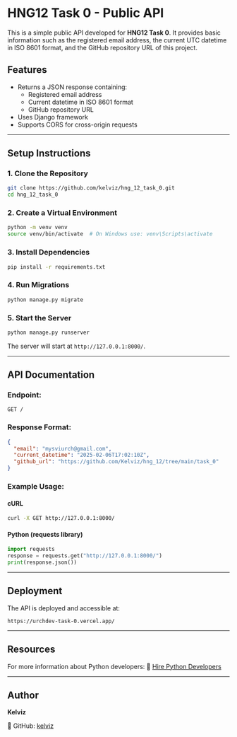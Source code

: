 # HNG12 Task 0 - Public API

This is a simple public API developed for **HNG12 Task 0**. It provides basic information such as the registered email address, the current UTC datetime in ISO 8601 format, and the GitHub repository URL of this project.

## Features

- Returns a JSON response containing:
  - Registered email address
  - Current datetime in ISO 8601 format
  - GitHub repository URL
- Uses Django framework
- Supports CORS for cross-origin requests

---

## Setup Instructions

### 1. Clone the Repository

```bash
git clone https://github.com/kelviz/hng_12_task_0.git
cd hng_12_task_0
```

### 2. Create a Virtual Environment

```bash
python -m venv venv
source venv/bin/activate  # On Windows use: venv\Scripts\activate
```

### 3. Install Dependencies

```bash
pip install -r requirements.txt
```

### 4. Run Migrations

```bash
python manage.py migrate
```

### 5. Start the Server

```bash
python manage.py runserver
```

The server will start at `http://127.0.0.1:8000/`.

---

## API Documentation

### Endpoint:

```http
GET /
```

### Response Format:

```json
{
  "email": "mysviurch@gmail.com",
  "current_datetime": "2025-02-06T17:02:10Z",
  "github_url": "https://github.com/Kelviz/hng_12/tree/main/task_0"
}
```

### Example Usage:

#### cURL

```bash
curl -X GET http://127.0.0.1:8000/
```

#### Python (requests library)

```python
import requests
response = requests.get("http://127.0.0.1:8000/")
print(response.json())
```

---

## Deployment

The API is deployed and accessible at:

```http
https://urchdev-task-0.vercel.app/
```

---

## Resources

For more information about Python developers:
🔗 [Hire Python Developers](https://hng.tech/hire/python-developers)

---

## Author

**Kelviz**

🔗 GitHub: [kelviz](https://github.com/kelviz)
